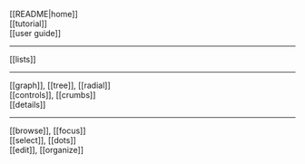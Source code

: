 [[README|home]]  
[[tutorial]]  
[[user guide]]  

---
[[lists]]  

---
[[graph]], [[tree]], [[radial]]  
[[controls]], [[crumbs]]  
[[details]]  

---
[[browse]], [[focus]]  
[[select]], [[dots]]  
[[edit]], [[organize]]  
